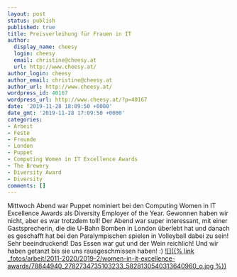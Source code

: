 ```yaml
---
layout: post
status: publish
published: true
title: Preisverleihung für Frauen in IT
author:
  display_name: cheesy
  login: cheesy
  email: christine@cheesy.at
  url: http://www.cheesy.at/
author_login: cheesy
author_email: christine@cheesy.at
author_url: http://www.cheesy.at/
wordpress_id: 40167
wordpress_url: http://www.cheesy.at/?p=40167
date: '2019-11-28 18:09:50 +0000'
date_gmt: '2019-11-28 17:09:50 +0000'
categories:
- Arbeit
- Feste
- Freunde
- London
- Puppet
- Computing Women in IT Excellence Awards
- The Brewery
- Diversity Award
- Diversity
comments: []
---
```

Mittwoch Abend war Puppet nominiert bei den Computing Women in IT Excellence Awards als Diversity Employer of the Year. Gewonnen haben wir nicht, aber es war trotzdem toll!
Der Abend war super interessant, mit einer Gastsprecherin, die die U-Bahn Bomben in London überlebt hat und danach es geschafft hat bei den Paralympischen spielen in Volleyball dabei zu sein! Sehr beeindruckend!
Das Essen war gut und der Wein reichlich! Und wir haben getanzt bis sie uns rausgeschmissen haben! :)
[![]({% link _fotos/arbeit/2011-2020/2019-2/women-in-it-excellence-awards/78844940_2782734735103233_5828130540313640960_o.jpg %})](http://www.cheesy.at/fotos/arbeit/women-in-it-excellence-awards/)
